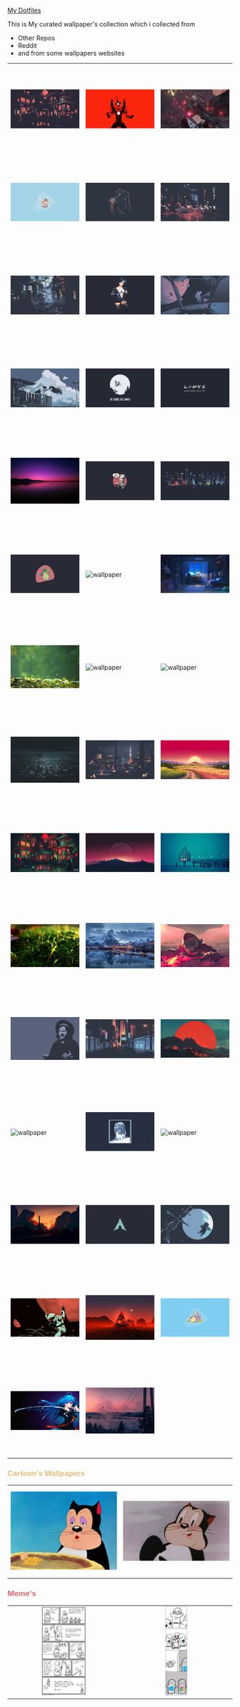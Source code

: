 [My Dotfiles](https://github.com/TheSafdarAwan/Dotfiles.git) 

This is My curated wallpaper's collection which i collected from 

- Other Repos
- Reddit
- and from some wallpapers websites

<table>
    <tr>
        <td> <img src="./others/theSafdarAwan-1.png"  alt="wallpaper" width = 260px height = 200px style="object-fit: contain"></td>
        <td> <img src="./others/theSafdarAwan-2.jpg"  alt="wallpaper" width = 260px height = 200px style="object-fit: contain"></td>
        <td> <img src="./others/theSafdarAwan-3.jpeg"  alt="wallpaper" width = 260px height = 200px style="object-fit: contain"></td>
    </tr> 
    <tr>
        <td> <img src="./others/theSafdarAwan-4.png"  alt="wallpaper" width = 260px height = 200px style="object-fit: contain"></td>
        <td> <img src="./others/theSafdarAwan-5.png"  alt="wallpaper" width = 260px height = 200px style="object-fit: contain"></td>
        <td> <img src="./others/theSafdarAwan-6.png"  alt="wallpaper" width = 260px height = 200px style="object-fit: contain"></td>
    </tr> 
    <tr>
        <td> <img src="./others/theSafdarAwan-7.png"  alt="wallpaper" width = 260px height = 200px style="object-fit: contain"></td>
        <td> <img src="./others/theSafdarAwan-8.png"  alt="wallpaper" width = 260px height = 200px style="object-fit: contain"></td>
        <td> <img src="./others/theSafdarAwan-9.png"  alt="wallpaper" width = 260px height = 200px style="object-fit: contain"></td>
    </tr> 
    <tr>
        <td> <img src="./others/theSafdarAwan-10.png"  alt="wallpaper" width = 260px height = 200px style="object-fit: contain"></td>
        <td> <img src="./others/theSafdarAwan-11.png"  alt="wallpaper" width = 260px height = 200px style="object-fit: contain"></td>
        <td> <img src="./others/theSafdarAwan-12.png"  alt="wallpaper" width = 260px height = 200px style="object-fit: contain"></td>
    </tr> 
    <tr>
        <td> <img src="./others/theSafdarAwan-13.jpeg"  alt="wallpaper" width = 260px height = 200px style="object-fit: contain"></td>
        <td> <img src="./others/theSafdarAwan-14.png"  alt="wallpaper" width = 260px height = 200px style="object-fit: contain"></td>
        <td> <img src="./others/theSafdarAwan-15.png"  alt="wallpaper" width = 260px height = 200px style="object-fit: contain"></td>
    </tr> 
    <tr>
        <td> <img src="./others/theSafdarAwan-16.png"  alt="wallpaper" width = 260px height = 200px style="object-fit: contain"></td>
        <td> <img src="./others/theSafdarAwan-17.png"  alt="wallpaper" width = 260px height = 200px style="object-fit: contain"></td>
        <td> <img src="./others/theSafdarAwan-18.jpg"  alt="wallpaper" width = 260px height = 200px style="object-fit: contain"></td>
    </tr> 
    <tr>
        <td> <img src="./others/theSafdarAwan-19.jpg"  alt="wallpaper" width = 260px height = 200px style="object-fit: contain"></td>
        <td> <img src="./others/theSafdarAwan-20.png"  alt="wallpaper" width = 260px height = 200px style="object-fit: contain"></td>
        <td> <img src="./others/theSafdarAwan-21.jpg"  alt="wallpaper" width = 260px height = 200px style="object-fit: contain"></td>
    </tr> 
    <tr>
        <td> <img src="./others/theSafdarAwan-22.jpg"  alt="wallpaper" width = 260px height = 200px style="object-fit: contain"></td>
        <td> <img src="./others/theSafdarAwan-23.jpg"  alt="wallpaper" width = 260px height = 200px style="object-fit: contain"></td>
        <td> <img src="./others/theSafdarAwan-24.jpg"  alt="wallpaper" width = 260px height = 200px style="object-fit: contain"></td>
    </tr> 
    <tr>
        <td> <img src="./others/theSafdarAwan-25.jpg"  alt="wallpaper" width = 260px height = 200px style="object-fit: contain"></td>
        <td> <img src="./others/theSafdarAwan-26.jpg"  alt="wallpaper" width = 260px height = 200px style="object-fit: contain"></td>
        <td> <img src="./others/theSafdarAwan-27.jpg"  alt="wallpaper" width = 260px height = 200px style="object-fit: contain"></td>
    </tr> 
    <tr>
        <td> <img src="./others/theSafdarAwan-28.jpg"  alt="wallpaper" width = 260px height = 200px style="object-fit: contain"></td>
        <td> <img src="./others/theSafdarAwan-29.jpg"  alt="wallpaper" width = 260px height = 200px style="object-fit: contain"></td>
        <td> <img src="./others/theSafdarAwan-30.jpg"  alt="wallpaper" width = 260px height = 200px style="object-fit: contain"></td>
    </tr> 
    <tr>
        <td> <img src="./others/theSafdarAwan-31.jpg"  alt="wallpaper" width = 260px height = 200px style="object-fit: contain"></td>
        <td> <img src="./others/theSafdarAwan-32.jpg"  alt="wallpaper" width = 260px height = 200px style="object-fit: contain"></td>
        <td> <img src="./others/theSafdarAwan-33.jpg"  alt="wallpaper" width = 260px height = 200px style="object-fit: contain"></td>
    </tr> 
    <tr>
        <td> <img src="./others/theSafdarAwan-34.png"  alt="wallpaper" width = 260px height = 200px style="object-fit: contain"></td>
        <td> <img src="./others/theSafdarAwan-35.png"  alt="wallpaper" width = 260px height = 200px style="object-fit: contain"></td>
        <td> <img src="./others/theSafdarAwan-36.jpg"  alt="wallpaper" width = 260px height = 200px style="object-fit: contain"></td>
    </tr> 
    <tr>
        <td> <img src="./others/theSafdarAwan-37.jpg"  alt="wallpaper" width = 260px height = 200px style="object-fit: contain"></td>
        <td> <img src="./others/theSafdarAwan-38.png"  alt="wallpaper" width = 260px height = 200px style="object-fit: contain"></td>
        <td> <img src="./others/theSafdarAwan-39.png"  alt="wallpaper" width = 260px height = 200px style="object-fit: contain"></td>
    </tr> 
    <tr>
        <td> <img src="./others/theSafdarAwan-40.jpg"  alt="wallpaper" width = 260px height = 200px style="object-fit: contain"></td>
        <td> <img src="./others/theSafdarAwan-41.jpg"  alt="wallpaper" width = 260px height = 200px style="object-fit: contain"></td>
        <td> <img src="./others/theSafdarAwan-42.png"  alt="wallpaper" width = 260px height = 200px style="object-fit: contain"></td>
    </tr> 
    <tr>
        <td> <img src="./others/theSafdarAwan-43.png"  alt="wallpaper" width = 260px height = 200px style="object-fit: contain"></td>
        <td> <img src="./others/theSafdarAwan-44.jpg"  alt="wallpaper" width = 260px height = 200px style="object-fit: contain"></td>
    </tr> 
</table>
<table>
    <h3 style="color: #E5C07B;">Cartoon's Wallpapers</h3>
    <tr>
        <td> <img src="./cartoon/cartoon_00001.jpg"  alt="cartoon wallpaper" width = 260px height = 200px style="object-fit: contain"></td>
        <td> <img src="./cartoon/cartoon_00002.jpg"  alt="cartoon wallpaper" width = 260px height = 200px style="object-fit: contain"></td>
    </tr>
</table>

<table>
    <h3 style="color: #E06C75;">Meme's</h3>
    <tr>
        <td> <img src="./memes/hpug2e39e9f91.jpg"  alt="memes" width = 260px height = 200px style="object-fit: contain;"></td>
        <td> <img src="./memes/taszsyvri9f91.jpg"  alt="memes" width = 260px height = 200px style="object-fit: contain"></td>
    </tr>
</table>
